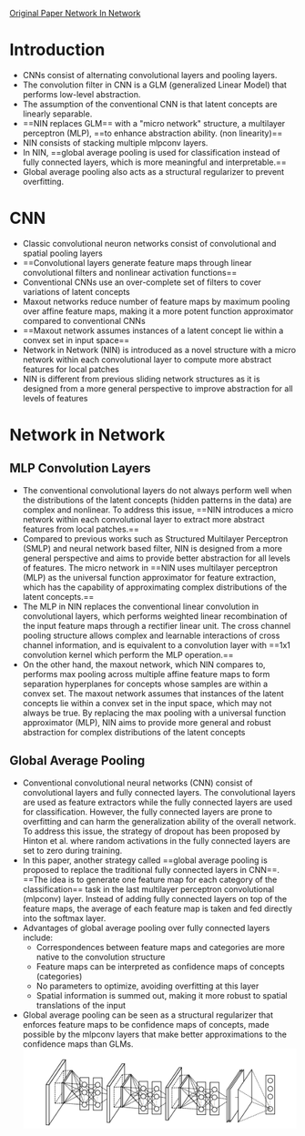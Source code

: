 [Original Paper Network In Network](https://arxiv.org/pdf/1312.4400.pdf)
# Introduction
- CNNs consist of alternating convolutional layers and pooling layers.
- The convolution filter in CNN is a GLM (generalized Linear Model) that performs low-level abstraction.
- The assumption of the conventional CNN is that latent concepts are linearly separable.
- ==NIN replaces GLM== with a "micro network" structure, a multilayer perceptron (MLP), ==to enhance abstraction ability.  (non linearity)==
- NIN consists of stacking multiple mlpconv layers.
- In NIN, ==global average pooling is used for classification instead of fully connected layers, which is more meaningful and interpretable.==
- Global average pooling also acts as a structural regularizer to prevent overfitting.

# CNN
- Classic convolutional neuron networks consist of convolutional and spatial pooling layers
- ==Convolutional layers generate feature maps through linear convolutional filters and nonlinear activation functions==
- Conventional CNNs use an over-complete set of filters to cover variations of latent concepts
- Maxout networks reduce number of feature maps by maximum pooling over affine feature maps, making it a more potent function approximator compared to conventional CNNs
- ==Maxout network assumes instances of a latent concept lie within a convex set in input space==
- Network in Network (NIN) is introduced as a novel structure with a micro network within each convolutional layer to compute more abstract features for local patches
- NIN is different from previous sliding network structures as it is designed from a more general perspective to improve abstraction for all levels of features

# Network in Network

## MLP Convolution Layers
- The conventional convolutional layers do not always perform well when the distributions of the latent concepts (hidden patterns in the data) are complex and nonlinear. To address this issue, ==NIN introduces a micro network within each convolutional layer to extract more abstract features from local patches.==
- Compared to previous works such as Structured Multilayer Perceptron (SMLP) and neural network based filter, NIN is designed from a more general perspective and aims to provide better abstraction for all levels of features. The micro network in ==NIN uses multilayer perceptron (MLP) as the universal function approximator for feature extraction, which has the capability of approximating complex distributions of the latent concepts.==
- The MLP in NIN replaces the conventional linear convolution in convolutional layers, which performs weighted linear recombination of the input feature maps through a rectifier linear unit. The cross channel pooling structure allows complex and learnable interactions of cross channel information, and is equivalent to a convolution layer with ==1x1 convolution kernel which perform the MLP operation.==
- On the other hand, the maxout network, which NIN compares to, performs max pooling across multiple affine feature maps to form separation hyperplanes for concepts whose samples are within a convex set. The maxout network assumes that instances of the latent concepts lie within a convex set in the input space, which may not always be true. By replacing the max pooling with a universal function approximator (MLP), NIN aims to provide more general and robust abstraction for complex distributions of the latent concepts

##  Global Average Pooling

- Conventional convolutional neural networks (CNN) consist of convolutional layers and fully connected layers. The convolutional layers are used as feature extractors while the fully connected layers are used for classification. However, the fully connected layers are prone to overfitting and can harm the generalization ability of the overall network. To address this issue, the strategy of dropout has been proposed by Hinton et al. where random activations in the fully connected layers are set to zero during training.
- In this paper, another strategy called ==global average pooling is proposed to replace the traditional fully connected layers in CNN==. ==The idea is to generate one feature map for each category of the classification== task in the last multilayer perceptron convolutional (mlpconv) layer. Instead of adding fully connected layers on top of the feature maps, the average of each feature map is taken and fed directly into the softmax layer.
- Advantages of global average pooling over fully connected layers include:  
  - Correspondences between feature maps and categories are more native to the convolution structure
  - Feature maps can be interpreted as confidence maps of concepts (categories)
  - No parameters to optimize, avoiding overfitting at this layer
  - Spatial information is summed out, making it more robust to spatial translations of the input
- Global average pooling can be seen as a structural regularizer that enforces feature maps to be confidence maps of concepts, made possible by the mlpconv layers that make better approximations to the confidence maps than GLMs.
![](image/2023-02-04-15-13-58.png)

